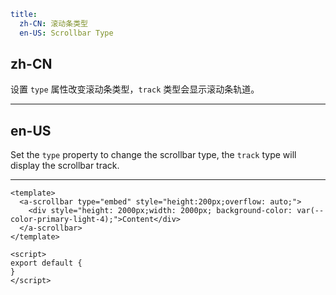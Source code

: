 ```yaml
title:
  zh-CN: 滚动条类型
  en-US: Scrollbar Type
```

## zh-CN

设置 `type` 属性改变滚动条类型，`track` 类型会显示滚动条轨道。

---

## en-US

Set the `type` property to change the scrollbar type, the `track` type will display the scrollbar track.

---

```vue
<template>
  <a-scrollbar type="embed" style="height:200px;overflow: auto;">
    <div style="height: 2000px;width: 2000px; background-color: var(--color-primary-light-4);">Content</div>
  </a-scrollbar>
</template>

<script>
export default {
}
</script>
```
